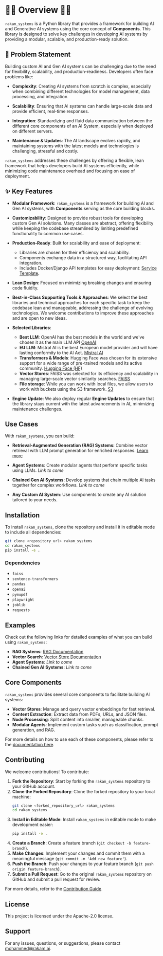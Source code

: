 # 🏴‍☠️ Overview 🏴‍☠️ 

`rakam_systems` is a Python library that provides a framework for building AI and Generative AI systems using the core concept of **Components**. This library is designed to solve key challenges in developing AI systems by providing a modular, scalable, and production-ready solution.

## 🥵 Problem Statement

Building custom AI and Gen AI systems can be challenging due to the need for flexibility, scalability, and production-readiness. Developers often face problems like:

- **Complexity**: Creating AI systems from scratch is complex, especially when combining different technologies for model management, data processing, and integration.
  
- **Scalability**: Ensuring that AI systems can handle large-scale data and provide efficient, real-time responses.
  
- **Integration**: Standardizing and fluid data communication between the different core components of an AI System, especially when deployed on different servers.
  
- **Maintenance & Updates**: The AI landscape evolves rapidly, and maintaining systems with the latest models and technologies is challenging, stressful and costly.

`rakam_systems` addresses these challenges by offering a flexible, lean framework that helps developers build AI systems efficiently, while minimizing code maintenance overhead and focusing on ease of deployment.

## ✨ Key Features

- **Modular Framework**: `rakam_systems` is a framework for building AI and Gen AI systems, with **Components** serving as the core building blocks.
  
- **Customizability**: Designed to provide robust tools for developing custom Gen AI solutions. Many classes are abstract, offering flexibility while keeping the codebase streamlined by limiting predefined functionality to common use cases.
  
- **Production-Ready**: Built for scalability and ease of deployment:
  - Libraries are chosen for their efficiency and scalability.
  - Components exchange data in a structured way, facilitating API integration.
  - Includes Docker/Django API templates for easy deployment: [Service Template](https://github.com/Rakam-AI/rakam-systems-service-template).
    
- **Lean Design**: Focused on minimizing breaking changes and ensuring code fluidity.
  
- **Best-in-Class Supporting Tools & Approaches**: We select the best libraries and technical approaches for each specific task to keep the codebase lean and manageable, addressing the challenge of evolving technologies. We welcome contributions to improve these approaches and are open to new ideas.
  
- **Selected Libraries**:
  - **Best LLM**: OpenAI has the best models in the world and we've chosen it as the main LLM API [OpenAI](https://github.com/openai/openai-python) 
  - **EU LLM**: Mistral AI is the best European model provider and will have lasting conformity to the AI Act. [Mistral AI](https://github.com/mistralai/client-python)
  - **Transformers & Models**: Hugging Face was chosen for its extensive support for a wide range of pre-trained models and its active community. [Hugging Face (HF)](https://github.com/huggingface/transformers)
  - **Vector Stores**: FAISS was selected for its efficiency and scalability in managing large-scale vector similarity searches. [FAISS](https://github.com/facebookresearch/faiss)
  - **File storage**: While you can work with local files, we allow users to work with buckets using the S3 framework. [S3](https://github.com/facebookresearch/faiss)
 
- **Engine Update**: We also deploy regular **Engine Updates** to ensure that the library stays current with the latest advancements in AI, minimizing maintenance challenges.

## Use Cases

With `rakam_systems`, you can build:

- **Retrieval-Augmented Generation (RAG) Systems**: Combine vector retrieval with LLM prompt generation for enriched responses. [Learn more](https://rsdocs.readthedocs.io/en/latest/usage.html#retrieval-augmented-generation-rag)
  
- **Agent Systems**: Create modular agents that perform specific tasks using LLMs. *Link to come*
  
- **Chained Gen AI Systems**: Develop systems that chain multiple AI tasks together for complex workflows. *Link to come*
  
- **Any Custom AI System**: Use components to create any AI solution tailored to your needs.

## Installation

To install `rakam_systems`, clone the repository and install it in editable mode to include all dependencies:

```bash
git clone <repository_url> rakam_systems
cd rakam_systems
pip install -e .
```

### Dependencies

- `faiss`
- `sentence-transformers`
- `pandas`
- `openai`
- `pymupdf`
- `playwright`
- `joblib`
- `requests`

## Examples

Check out the following links for detailed examples of what you can build using `rakam_systems`:

- **RAG Systems**: [RAG Documentation](https://rsdocs.readthedocs.io/en/latest/usage.html#retrieval-augmented-generation-rag)
- **Vector Search**: [Vector Store Documentation](https://rsdocs.readthedocs.io/en/latest/usage.html#creating-vector-stores)
- **Agent Systems**: *Link to come*
- **Chained Gen AI Systems**: *Link to come*

## Core Components

`rakam_systems` provides several core components to facilitate building AI systems:

- **Vector Stores**: Manage and query vector embeddings for fast retrieval.
- **Content Extraction**: Extract data from PDFs, URLs, and JSON files.
- **Node Processing**: Split content into smaller, manageable chunks.
- **Modular Agents**: Implement custom tasks such as classification, prompt generation, and RAG.

For more details on how to use each of these components, please refer to the [documentation here](https://rsdocs.readthedocs.io/en/latest/usage.html).

## Contributing

We welcome contributions! To contribute:

1. **Fork the Repository**: Start by forking the `rakam_systems` repository to your GitHub account.
2. **Clone the Forked Repository**: Clone the forked repository to your local machine:
   ```bash
   git clone <forked_repository_url> rakam_systems
   cd rakam_systems
   ```
3. **Install in Editable Mode**: Install `rakam_systems` in editable mode to make development easier:
   ```bash
   pip install -e .
   ```
4. **Create a Branch**: Create a feature branch (`git checkout -b feature-branch`).
5. **Make Changes**: Implement your changes and commit them with a meaningful message (`git commit -m 'Add new feature'`).
6. **Push the Branch**: Push your changes to your feature branch (`git push origin feature-branch`).
7. **Submit a Pull Request**: Go to the original `rakam_systems` repository on GitHub and submit a pull request for review.

For more details, refer to the [Contribution Guide](https://rsdocs.readthedocs.io/en/latest/usage.html).

## License

This project is licensed under the Apache-2.0 license.

## Support

For any issues, questions, or suggestions, please contact [mohammed@rakam.ai](mailto:mohammed@rakam.ai).
